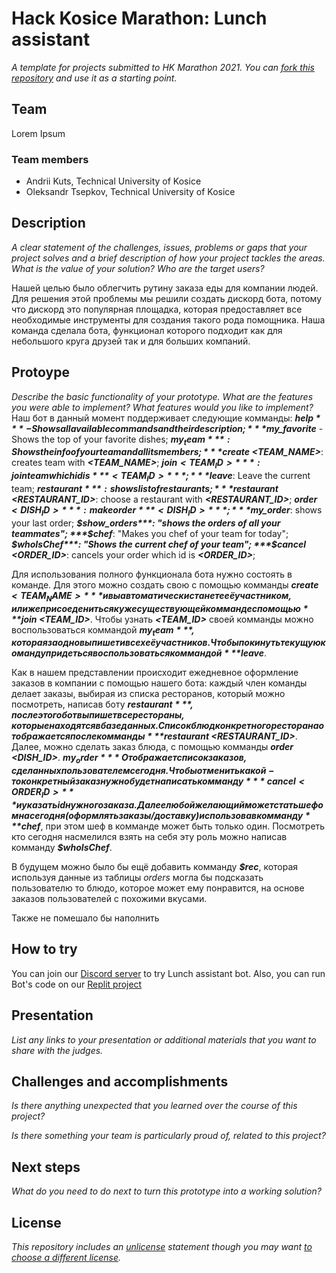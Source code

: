 # Hack Kosice Marathon: Lunch assistant

*A template for projects submitted to HK Marathon 2021. You can [fork this repository](https://docs.github.com/en/github/getting-started-with-github/fork-a-repo) and use it as a starting point.*

## Team

Lorem Ipsum

### Team members

- Andrii Kuts, Technical University of Kosice
- Oleksandr Tsepkov, Technical University of Kosice

## Description

*A clear statement of the challenges, issues, problems or gaps that your project solves and a brief description of how your project tackles the areas. What is the value of your solution? Who are the target users?*

Нашей целью было облегчить рутину заказа еды для компании людей. Для решения этой проблемы мы решили создать дискорд бота, потому что дискорд это популярная площадка, которая предоставляет все необходимые инструменты для создания такого рода помощника. Наша команда сделала бота, функционал которого подходит как для небольшого круга друзей так и для больших компаний.
## Protoype

*Describe the basic functionality of your prototype. What are the features you were able to implement? What features would you like to implement?*
Наш бот в данный момент поддерживает следующие комманды:
***$help*** - Shows all available commands and their description;
***$my_favorite*** - Shows the top of your favorite dishes;
***$my_team***: Shows the info of your team and all its members;
***$create <TEAM_NAME>***: creates team with ***<TEAM_NAME>***;
***$join <TEAM_ID>***: join team which id is ***<TEAM_ID>***;
***$leave***: Leave the current team;
***$restaurant***: shows list of restaurants;
***$restaurant <RESTAURANT_ID>***: choose a restaurant with ***<RESTAURANT_ID>***;
***$order <DISH_ID>***: make order ***<DISH_ID>***;
***$my_order***: shows your last order;
***$show_orders***: "shows the orders of all your teammates";
***$chef***: "Makes you chef of your team for today";
***$whoIsChef***: "Shows the current chef of your team";
***$cancel <ORDER_ID>***: cancels your order which id is ***<ORDER_ID>***;

Для использования полного функционала бота нужно состоять в команде. Для этого можно создать свою с помощью комманды ***$create <TEAM_NAME>*** и вы автоматически станете её участником, или же присоедениться к уже существующей комманде с помощью ***$join <TEAM_ID>***. Чтобы узнать ***<TEAM_ID>*** своей комманды можно воспользоваться коммандой ***$my_team***, которая заодно выпишет и всех её участников. Чтобы покинуть текущую команду придеться воспользоваться коммандой ***$leave***.

Как в нашем представлении происходит ежедневное оформление заказов в компании с помощью нашего бота:
каждый член команды делает заказы, выбирая из списка ресторанов, который можно посмотреть, написав боту ***$restaurant***, после этого бот выпишет все рестораны, которые находятся в базе данных. Список блюд конкретного ресторана отображается после комманды ***$restaurant <RESTAURANT_ID>***.
Далее, можно сделать заказ блюда, с помощью комманды ***order <DISH_ID>***. ***$my_order*** Отображает список заказов, сделанных пользователем сегодня. Чтобы отменить какой-то конкретный заказ нужно будет написать комманду ***cancel <ORDER_ID>*** и указать id нужного заказа.
Далее любой желающий может стать шефом на сегодня(оформлять заказы/доставку) использовав комманду ***$chef***, при этом шеф в комманде может быть только один. Посмотреть кто сегодня насмелился взять на себя эту роль можно написав комманду ***$whoIsChef***.

В будущем можно было бы ещё добавить комманду ***$rec***, которая используя данные из таблицы *orders* могла бы подсказать пользователю то блюдо, которое может ему понравится, на основе заказов пользователей с похожими вкусами.

Также не помешало бы наполнить 

## How to try

You can join our [Discord server](https://discord.gg/jNHVUYdz) to try Lunch assistant bot.
Also, you can run Bot's code on our [Replit project](https://replit.com/@Megu5ta/Lorem-ipsum#main.py)


## Presentation

*List any links to your presentation or additional materials that you want to share with the judges.*

## Challenges and accomplishments

*Is there anything unexpected that you learned over the course of this project?*

*Is there something your team is particularly proud of, related to this project?*

## Next steps

*What do you need to do next to turn this prototype into a working solution?*

## License

*This repository includes an [unlicense](http://unlicense.org/) statement though you may want [to choose a different license](https://choosealicense.com/).*
